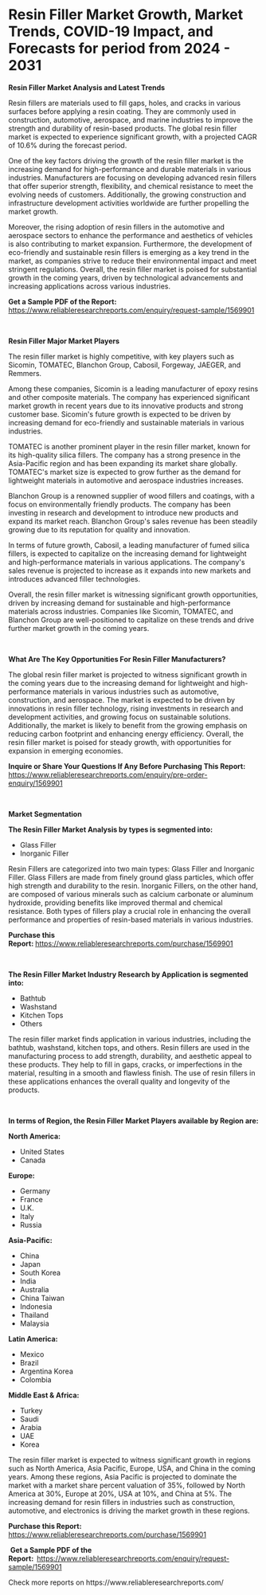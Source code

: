<p><h1>Resin Filler Market Growth, Market Trends, COVID-19 Impact, and Forecasts for period from 2024 - 2031</h1></p><p><strong>Resin Filler Market Analysis and Latest Trends</strong></p>
<p><p>Resin fillers are materials used to fill gaps, holes, and cracks in various surfaces before applying a resin coating. They are commonly used in construction, automotive, aerospace, and marine industries to improve the strength and durability of resin-based products. The global resin filler market is expected to experience significant growth, with a projected CAGR of 10.6% during the forecast period.</p><p>One of the key factors driving the growth of the resin filler market is the increasing demand for high-performance and durable materials in various industries. Manufacturers are focusing on developing advanced resin fillers that offer superior strength, flexibility, and chemical resistance to meet the evolving needs of customers. Additionally, the growing construction and infrastructure development activities worldwide are further propelling the market growth.</p><p>Moreover, the rising adoption of resin fillers in the automotive and aerospace sectors to enhance the performance and aesthetics of vehicles is also contributing to market expansion. Furthermore, the development of eco-friendly and sustainable resin fillers is emerging as a key trend in the market, as companies strive to reduce their environmental impact and meet stringent regulations. Overall, the resin filler market is poised for substantial growth in the coming years, driven by technological advancements and increasing applications across various industries.</p></p>
<p><strong>Get a Sample PDF of the Report:&nbsp;</strong> <a href="https://www.reliableresearchreports.com/enquiry/request-sample/1569901">https://www.reliableresearchreports.com/enquiry/request-sample/1569901</a></p>
<p>&nbsp;</p>
<p><strong>Resin Filler Major Market Players</strong></p>
<p><p>The resin filler market is highly competitive, with key players such as Sicomin, TOMATEC, Blanchon Group, Cabosil, Forgeway, JAEGER, and Remmers. </p><p>Among these companies, Sicomin is a leading manufacturer of epoxy resins and other composite materials. The company has experienced significant market growth in recent years due to its innovative products and strong customer base. Sicomin's future growth is expected to be driven by increasing demand for eco-friendly and sustainable materials in various industries.</p><p>TOMATEC is another prominent player in the resin filler market, known for its high-quality silica fillers. The company has a strong presence in the Asia-Pacific region and has been expanding its market share globally. TOMATEC's market size is expected to grow further as the demand for lightweight materials in automotive and aerospace industries increases.</p><p>Blanchon Group is a renowned supplier of wood fillers and coatings, with a focus on environmentally friendly products. The company has been investing in research and development to introduce new products and expand its market reach. Blanchon Group's sales revenue has been steadily growing due to its reputation for quality and innovation.</p><p>In terms of future growth, Cabosil, a leading manufacturer of fumed silica fillers, is expected to capitalize on the increasing demand for lightweight and high-performance materials in various applications. The company's sales revenue is projected to increase as it expands into new markets and introduces advanced filler technologies.</p><p>Overall, the resin filler market is witnessing significant growth opportunities, driven by increasing demand for sustainable and high-performance materials across industries. Companies like Sicomin, TOMATEC, and Blanchon Group are well-positioned to capitalize on these trends and drive further market growth in the coming years.</p></p>
<p>&nbsp;</p>
<p><strong>What Are The Key Opportunities For Resin Filler Manufacturers?</strong></p>
<p><p>The global resin filler market is projected to witness significant growth in the coming years due to the increasing demand for lightweight and high-performance materials in various industries such as automotive, construction, and aerospace. The market is expected to be driven by innovations in resin filler technology, rising investments in research and development activities, and growing focus on sustainable solutions. Additionally, the market is likely to benefit from the growing emphasis on reducing carbon footprint and enhancing energy efficiency. Overall, the resin filler market is poised for steady growth, with opportunities for expansion in emerging economies.</p></p>
<p><strong>Inquire or Share Your Questions If Any Before Purchasing This Report:</strong> <a href="https://www.reliableresearchreports.com/enquiry/pre-order-enquiry/1569901">https://www.reliableresearchreports.com/enquiry/pre-order-enquiry/1569901</a></p>
<p>&nbsp;</p>
<p><strong>Market Segmentation</strong></p>
<p><strong>The Resin Filler Market Analysis by types is segmented into:</strong></p>
<p><ul><li>Glass Filler</li><li>Inorganic Filler</li></ul></p>
<p><p>Resin Fillers are categorized into two main types: Glass Filler and Inorganic Filler. Glass Fillers are made from finely ground glass particles, which offer high strength and durability to the resin. Inorganic Fillers, on the other hand, are composed of various minerals such as calcium carbonate or aluminum hydroxide, providing benefits like improved thermal and chemical resistance. Both types of fillers play a crucial role in enhancing the overall performance and properties of resin-based materials in various industries.</p></p>
<p><strong>Purchase this Report:&nbsp;</strong><a href="https://www.reliableresearchreports.com/purchase/1569901">https://www.reliableresearchreports.com/purchase/1569901</a></p>
<p>&nbsp;</p>
<p><strong>The Resin Filler Market Industry Research by Application is segmented into:</strong></p>
<p><ul><li>Bathtub</li><li>Washstand</li><li>Kitchen Tops</li><li>Others</li></ul></p>
<p><p>The resin filler market finds application in various industries, including the bathtub, washstand, kitchen tops, and others. Resin fillers are used in the manufacturing process to add strength, durability, and aesthetic appeal to these products. They help to fill in gaps, cracks, or imperfections in the material, resulting in a smooth and flawless finish. The use of resin fillers in these applications enhances the overall quality and longevity of the products.</p></p>
<p>&nbsp;</p>
<p><strong>In terms of Region, the Resin Filler Market Players available by Region are:</strong></p>
<p>
    <p> <strong> North America: </strong>
        <ul>
            <li>United States</li>
            <li>Canada</li>
        </ul>
        </p> 
    <p> <strong> Europe: </strong>
        <ul>
            <li>Germany</li>
            <li>France</li>
            <li>U.K.</li>
            <li>Italy</li>
            <li>Russia</li>
        </ul>
        </p> 
    <p> <strong> Asia-Pacific: </strong>
        <ul>
            <li>China</li>
            <li>Japan</li>
            <li>South Korea</li>
            <li>India</li>
            <li>Australia</li>
            <li>China Taiwan</li>
            <li>Indonesia</li>
            <li>Thailand</li>
            <li>Malaysia</li>
        </ul>
        </p> 
    <p> <strong> Latin America: </strong>
        <ul>
            <li>Mexico</li>
            <li>Brazil</li>
            <li>Argentina Korea</li>
            <li>Colombia</li>
        </ul>
        </p> 
    <p> <strong> Middle East & Africa: </strong>
        <ul>
            <li>Turkey</li>
            <li>Saudi</li>
            <li>Arabia</li>
            <li>UAE</li>
            <li>Korea</li>
        </ul>
    </p>
    </p>
<p><p>The resin filler market is expected to witness significant growth in regions such as North America, Asia Pacific, Europe, USA, and China in the coming years. Among these regions, Asia Pacific is projected to dominate the market with a market share percent valuation of 35%, followed by North America at 30%, Europe at 20%, USA at 10%, and China at 5%. The increasing demand for resin fillers in industries such as construction, automotive, and electronics is driving the market growth in these regions.</p></p>
<p><strong>Purchase this Report: </strong><a href="https://www.reliableresearchreports.com/purchase/1569901">https://www.reliableresearchreports.com/purchase/1569901</a></p>
<p>&nbsp;<strong>Get a Sample PDF of the Report:&nbsp;&nbsp;</strong><a href="https://www.reliableresearchreports.com/enquiry/request-sample/1569901">https://www.reliableresearchreports.com/enquiry/request-sample/1569901</a></p>
<p><strong></strong></p>
<p>Check more reports on https://www.reliableresearchreports.com/</p>